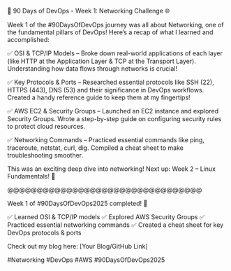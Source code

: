 🚀 90 Days of DevOps - Week 1: Networking Challenge 🌐

Week 1 of the #90DaysOfDevOps journey was all about Networking, one of the fundamental pillars of DevOps! Here’s a recap of what I learned and accomplished:

✅ OSI & TCP/IP Models – Broke down real-world applications of each layer (like HTTP at the Application Layer & TCP at the Transport Layer). Understanding how data flows through networks is crucial!

✅ Key Protocols & Ports – Researched essential protocols like SSH (22), HTTPS (443), DNS (53) and their significance in DevOps workflows. Created a handy reference guide to keep them at my fingertips!

✅ AWS EC2 & Security Groups – Launched an EC2 instance and explored Security Groups. Wrote a step-by-step guide on configuring security rules to protect cloud resources.

✅ Networking Commands – Practiced essential commands like ping, traceroute, netstat, curl, dig. Compiled a cheat sheet to make troubleshooting smoother.

This was an exciting deep dive into networking! Next up: Week 2 – Linux Fundamentals! 🐧

@@@@@@@@@@@@@@@@@@@@@@@@@@@@@@@@@

Week 1 of #90DaysOfDevOps2025 completed! 🚀

✅ Learned OSI & TCP/IP models
✅ Explored AWS Security Groups
✅ Practiced essential networking commands
✅ Created a cheat sheet for key DevOps protocols & ports

Check out my blog here: [Your Blog/GitHub Link]

#Networking #DevOps #AWS #90DaysOfDevOps2025